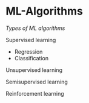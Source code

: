 # ML-Algorithms

*Types of ML algorithms*

Supervised learning

- Regression
- Classification

Unsupervised learning

Semisupervised learning

Reinforcement learning 

